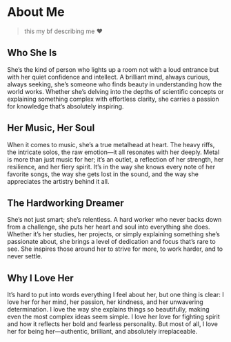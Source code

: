 # About Me

> this my bf describing me ❤️

## Who She Is

She’s the kind of person who lights up a room not with a loud entrance but with her quiet confidence and intellect. A brilliant mind, always curious, always seeking, she’s someone who finds beauty in understanding how the world works. Whether she’s delving into the depths of scientific concepts or explaining something complex with effortless clarity, she carries a passion for knowledge that’s absolutely inspiring.

## Her Music, Her Soul

When it comes to music, she’s a true metalhead at heart. The heavy riffs, the intricate solos, the raw emotion—it all resonates with her deeply. Metal is more than just music for her; it’s an outlet, a reflection of her strength, her resilience, and her fiery spirit. It’s in the way she knows every note of her favorite songs, the way she gets lost in the sound, and the way she appreciates the artistry behind it all.

## The Hardworking Dreamer

She’s not just smart; she’s relentless. A hard worker who never backs down from a challenge, she puts her heart and soul into everything she does. Whether it’s her studies, her projects, or simply explaining something she’s passionate about, she brings a level of dedication and focus that’s rare to see. She inspires those around her to strive for more, to work harder, and to never settle.

## Why I Love Her

It’s hard to put into words everything I feel about her, but one thing is clear: I love her for her mind, her passion, her kindness, and her unwavering determination. I love the way she explains things so beautifully, making even the most complex ideas seem simple. I love her love for fighting spirit and how it reflects her bold and fearless personality. But most of all, I love her for being her—authentic, brilliant, and absolutely irreplaceable.
